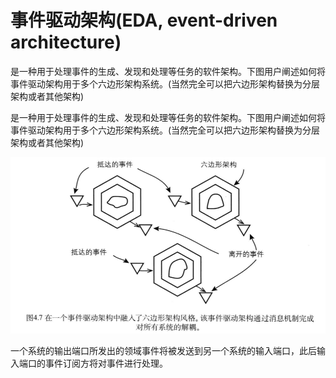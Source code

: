# 事件驱动架构(EDA, event-driven architecture)

是一种用于处理事件的生成、发现和处理等任务的软件架构。下图用户阐述如何将事件驱动架构用于多个六边形架构系统。(当然完全可以把六边形架构替换为分层架构或者其他架构)

是一种用于处理事件的生成、发现和处理等任务的软件架构。下图用户阐述如何将事件驱动架构用于多个六边形架构系统。(当然完全可以把六边形架构替换为分层架构或者其他架构)

![img.png](img.png)

一个系统的输出端口所发出的领域事件将被发送到另一个系统的输入端口，此后输入端口的事件订阅方将对事件进行处理。

